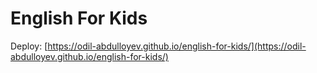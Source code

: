 # English For Kids

Deploy: [https://odil-abdulloyev.github.io/english-for-kids/](https://odil-abdulloyev.github.io/english-for-kids/)
